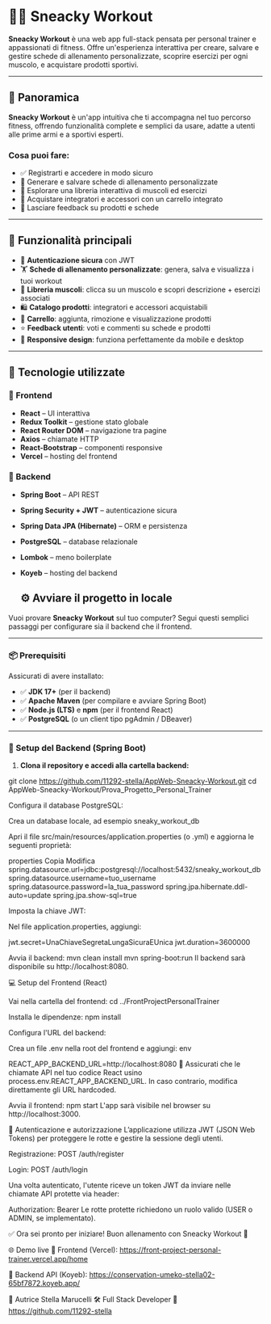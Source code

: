 # 🏋️‍♀️ Sneacky Workout

**Sneacky Workout** è una web app full-stack pensata per personal trainer e appassionati di fitness. 
Offre un'esperienza interattiva per creare, salvare e gestire schede di allenamento personalizzate, scoprire esercizi per ogni muscolo, e acquistare prodotti sportivi.

---

## 🔎 Panoramica

**Sneacky Workout** è un'app intuitiva che ti accompagna nel tuo percorso fitness, offrendo funzionalità complete e semplici da usare, adatte a utenti alle prime armi e a sportivi esperti.

### Cosa puoi fare:

- ✅ Registrarti e accedere in modo sicuro
- 📝 Generare e salvare schede di allenamento personalizzate
- 💪 Esplorare una libreria interattiva di muscoli ed esercizi
- 🛒 Acquistare integratori e accessori con un carrello integrato
- 🌟 Lasciare feedback su prodotti e schede

---

## 🚀 Funzionalità principali

- 🔐 **Autenticazione sicura** con JWT
- 🏋️ **Schede di allenamento personalizzate**: genera, salva e visualizza i tuoi workout
- 🧠 **Libreria muscoli**: clicca su un muscolo e scopri descrizione + esercizi associati
- 🛍️ **Catalogo prodotti**: integratori e accessori acquistabili
- 🧾 **Carrello**: aggiunta, rimozione e visualizzazione prodotti
- ⭐ **Feedback utenti**: voti e commenti su schede e prodotti
- 📱 **Responsive design**: funziona perfettamente da mobile e desktop

---

## 🧰 Tecnologie utilizzate

### 🔸 Frontend

- **React** – UI interattiva
- **Redux Toolkit** – gestione stato globale
- **React Router DOM** – navigazione tra pagine
- **Axios** – chiamate HTTP
- **React-Bootstrap** – componenti responsive
- **Vercel** – hosting del frontend

### 🔹 Backend

- **Spring Boot** – API REST
- **Spring Security + JWT** – autenticazione sicura
- **Spring Data JPA (Hibernate)** – ORM e persistenza
- **PostgreSQL** – database relazionale
- **Lombok** – meno boilerplate
- **Koyeb** – hosting del backend

  ## ⚙️ Avviare il progetto in locale

Vuoi provare **Sneacky Workout** sul tuo computer? Segui questi semplici passaggi per configurare sia il backend che il frontend.

---

### 📦 Prerequisiti

Assicurati di avere installato:

- ✅ **JDK 17+** (per il backend)
- ✅ **Apache Maven** (per compilare e avviare Spring Boot)
- ✅ **Node.js (LTS)** e **npm** (per il frontend React)
- ✅ **PostgreSQL** (o un client tipo pgAdmin / DBeaver)

---

### 🔧 Setup del Backend (Spring Boot)

1. **Clona il repository e accedi alla cartella backend:**

git clone https://github.com/11292-stella/AppWeb-Sneacky-Workout.git
cd AppWeb-Sneacky-Workout/Prova_Progetto_Personal_Trainer

Configura il database PostgreSQL:

Crea un database locale, ad esempio sneaky_workout_db

Apri il file src/main/resources/application.properties (o .yml) e aggiorna le seguenti proprietà:

properties
Copia
Modifica
spring.datasource.url=jdbc:postgresql://localhost:5432/sneaky_workout_db
spring.datasource.username=tuo_username
spring.datasource.password=la_tua_password
spring.jpa.hibernate.ddl-auto=update
spring.jpa.show-sql=true

Imposta la chiave JWT:

Nel file application.properties, aggiungi:

jwt.secret=UnaChiaveSegretaLungaSicuraEUnica
jwt.duration=3600000

Avvia il backend:
mvn clean install
mvn spring-boot:run
Il backend sarà disponibile su http://localhost:8080.

💻 Setup del Frontend (React)

Vai nella cartella del frontend:
cd ../FrontProjectPersonalTrainer


Installa le dipendenze:
npm install

Configura l'URL del backend:

Crea un file .env nella root del frontend e aggiungi:
env

REACT_APP_BACKEND_URL=http://localhost:8080
🔁 Assicurati che le chiamate API nel tuo codice React usino process.env.REACT_APP_BACKEND_URL. In caso contrario, modifica direttamente gli URL hardcoded.

Avvia il frontend:
npm start
L'app sarà visibile nel browser su http://localhost:3000.

🔐 Autenticazione e autorizzazione
L’applicazione utilizza JWT (JSON Web Tokens) per proteggere le rotte e gestire la sessione degli utenti.

Registrazione: POST /auth/register

Login: POST /auth/login

Una volta autenticato, l'utente riceve un token JWT da inviare nelle chiamate API protette via header:

Authorization: Bearer <il-tuo-token>
Le rotte protette richiedono un ruolo valido (USER o ADMIN, se implementato).

✅ Ora sei pronto per iniziare!
Buon allenamento con Sneacky Workout 💪


  
🌐 Demo live
🔗 Frontend (Vercel):
https://front-project-personal-trainer.vercel.app/home

🔗 Backend API (Koyeb):
https://conservation-umeko-stella02-65bf7872.koyeb.app/
  

👤 Autrice
Stella Marucelli
🛠️ Full Stack Developer
🔗 https://github.com/11292-stella

